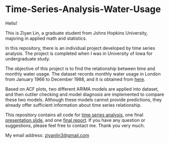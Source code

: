# Time-Series-Analysis-Water-Usage

Hello! 

This is Ziyan Lin, a graduate student from Johns Hopkins University, majoring in applied math and statistics.

In this repository, there is an individual project developed by time series analysis. The project is completed when I was in University of Iowa for undergraduate study.

The objective of this project is to find the relationship between time and monthly water usage. The dataset records monthly water usage in London from January 1966 to December 1988, and it is obtained from [here]().

Based on ACF plots, two different ARIMA models are applied into dataset, and then outlier checking and model diagnosis are implemented to compare these two models. Although these models cannot provide predictions, they already offer sufficient information about time series relationship. 

This repository contains all code for [time series analysis](), one final [presentation slide](https://github.com/lzykaren/Time-Series-Analysis-Water-Usage/blob/master/Time%20Series%20Presentation%20%20Slide.pdf), and one [final report](https://github.com/lzykaren/Time-Series-Analysis-Water-Usage/blob/master/Time%20Series%20Final%20Report.pdf). If you have any question or suggestions, please feel free to contact me. Thank you very much.

My email address: ziyanlin3@gmail.com
